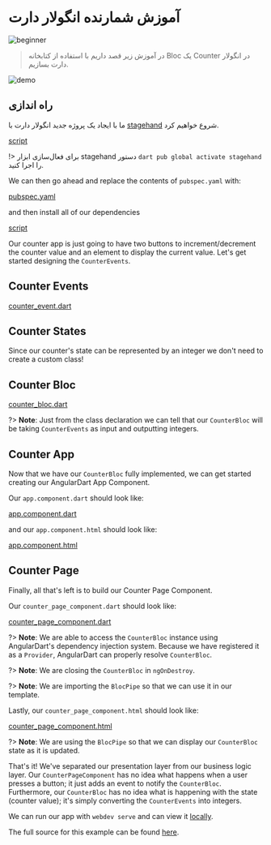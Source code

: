 # آموزش شمارنده انگولار دارت

![beginner](https://img.shields.io/badge/level-beginner-green.svg)

> در آموزش زیر قصد داریم با استفاده از کتابخانه Bloc یک Counter در انگولار دارت بسازیم.

![demo](./assets/gifs/angular_counter.gif)

## راه اندازی

ما با ایجاد یک پروژه جدید انگولار دارت با [stagehand](https://github.com/dart-lang/stagehand) شروع خواهیم کرد.

[script](_snippets/angular_counter_tutorial/stagehand.sh.md ':include')

!> برای فعال‌سازی ابزار stagehand دستور `dart pub global activate stagehand` را اجرا کنید.

We can then go ahead and replace the contents of `pubspec.yaml` with:

[pubspec.yaml](_snippets/angular_counter_tutorial/pubspec.yaml.md ':include')

and then install all of our dependencies

[script](_snippets/angular_counter_tutorial/install.sh.md ':include')

Our counter app is just going to have two buttons to increment/decrement the counter value and an element to display the current value. Let's get started designing the `CounterEvents`.

## Counter Events

[counter_event.dart](_snippets/angular_counter_tutorial/counter_event.dart.md ':include')

## Counter States

Since our counter's state can be represented by an integer we don't need to create a custom class!

## Counter Bloc

[counter_bloc.dart](_snippets/angular_counter_tutorial/counter_bloc.dart.md ':include')

?> **Note**: Just from the class declaration we can tell that our `CounterBloc` will be taking `CounterEvents` as input and outputting integers.

## Counter App

Now that we have our `CounterBloc` fully implemented, we can get started creating our AngularDart App Component.

Our `app.component.dart` should look like:

[app.component.dart](_snippets/angular_counter_tutorial/app_component.dart.md ':include')

and our `app.component.html` should look like:

[app.component.html](_snippets/angular_counter_tutorial/app_component.html.md ':include')

## Counter Page

Finally, all that's left is to build our Counter Page Component.

Our `counter_page_component.dart` should look like:

[counter_page_component.dart](_snippets/angular_counter_tutorial/counter_page_component.dart.md ':include')

?> **Note**: We are able to access the `CounterBloc` instance using AngularDart's dependency injection system. Because we have registered it as a `Provider`, AngularDart can properly resolve `CounterBloc`.

?> **Note**: We are closing the `CounterBloc` in `ngOnDestroy`.

?> **Note**: We are importing the `BlocPipe` so that we can use it in our template.

Lastly, our `counter_page_component.html` should look like:

[counter_page_component.html](_snippets/angular_counter_tutorial/counter_page_component.html.md ':include')

?> **Note**: We are using the `BlocPipe` so that we can display our `CounterBloc` state as it is updated.

That's it! We've separated our presentation layer from our business logic layer. Our `CounterPageComponent` has no idea what happens when a user presses a button; it just adds an event to notify the `CounterBloc`. Furthermore, our `CounterBloc` has no idea what is happening with the state (counter value); it's simply converting the `CounterEvents` into integers.

We can run our app with `webdev serve` and can view it [locally](http://localhost:8080).

The full source for this example can be found [here](https://github.com/felangel/Bloc/tree/master/examples/angular_counter).
